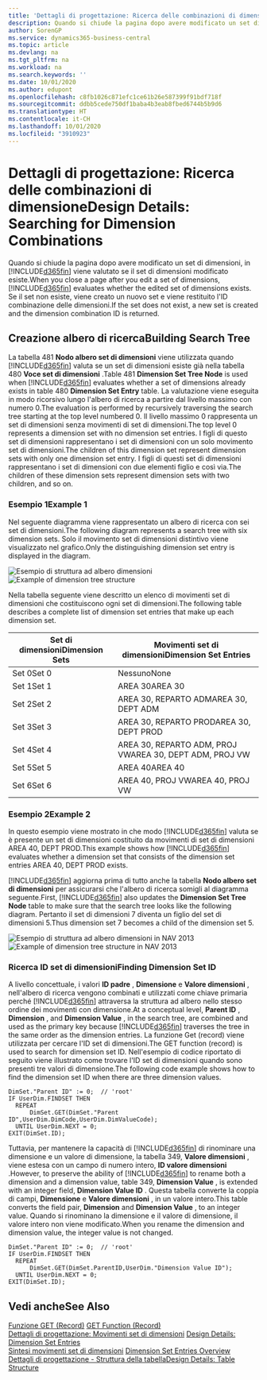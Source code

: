```yaml
---
title: 'Dettagli di progettazione: Ricerca delle combinazioni di dimensione | Microsoft Docs'
description: Quando si chiude la pagina dopo avere modificato un set di dimensioni, in Business Central viene valutato se il set di dimensioni modificato esiste. Se il set non esiste, viene creato un nuovo set e viene restituito l'ID combinazione delle dimensioni.
author: SorenGP
ms.service: dynamics365-business-central
ms.topic: article
ms.devlang: na
ms.tgt_pltfrm: na
ms.workload: na
ms.search.keywords: ''
ms.date: 10/01/2020
ms.author: edupont
ms.openlocfilehash: c8fb1026c871efc1ce61b26e587399f91bdf718f
ms.sourcegitcommit: ddbb5cede750df1baba4b3eab8fbed6744b5b9d6
ms.translationtype: HT
ms.contentlocale: it-CH
ms.lasthandoff: 10/01/2020
ms.locfileid: "3910923"
---
```

# <a name="design-details-searching-for-dimension-combinations"></a><span data-ttu-id="060ed-104">Dettagli di progettazione: Ricerca delle combinazioni di dimensione</span><span class="sxs-lookup"><span data-stu-id="060ed-104">Design Details: Searching for Dimension Combinations</span></span>
<span data-ttu-id="060ed-105">Quando si chiude la pagina dopo avere modificato un set di dimensioni, in [!INCLUDE[d365fin](includes/d365fin_md.md)] viene valutato se il set di dimensioni modificato esiste.</span><span class="sxs-lookup"><span data-stu-id="060ed-105">When you close a page after you edit a set of dimensions, [!INCLUDE[d365fin](includes/d365fin_md.md)] evaluates whether the edited set of dimensions exists.</span></span> <span data-ttu-id="060ed-106">Se il set non esiste, viene creato un nuovo set e viene restituito l'ID combinazione delle dimensioni.</span><span class="sxs-lookup"><span data-stu-id="060ed-106">If the set does not exist, a new set is created and the dimension combination ID is returned.</span></span>  

## <a name="building-search-tree"></a><span data-ttu-id="060ed-107">Creazione albero di ricerca</span><span class="sxs-lookup"><span data-stu-id="060ed-107">Building Search Tree</span></span>  
 <span data-ttu-id="060ed-108">La tabella 481 **Nodo albero set di dimensioni** viene utilizzata quando [!INCLUDE[d365fin](includes/d365fin_md.md)] valuta se un set di dimensioni esiste già nella tabella 480 **Voce set di dimensioni** .</span><span class="sxs-lookup"><span data-stu-id="060ed-108">Table 481 **Dimension Set Tree Node** is used when [!INCLUDE[d365fin](includes/d365fin_md.md)] evaluates whether a set of dimensions already exists in table 480 **Dimension Set Entry** table.</span></span> <span data-ttu-id="060ed-109">La valutazione viene eseguita in modo ricorsivo lungo l'albero di ricerca a partire dal livello massimo con numero 0.</span><span class="sxs-lookup"><span data-stu-id="060ed-109">The evaluation is performed by recursively traversing the search tree starting at the top level numbered 0.</span></span> <span data-ttu-id="060ed-110">Il livello massimo 0 rappresenta un set di dimensioni senza movimenti di set di dimensioni.</span><span class="sxs-lookup"><span data-stu-id="060ed-110">The top level 0 represents a dimension set with no dimension set entries.</span></span> <span data-ttu-id="060ed-111">I figli di questo set di dimensioni rappresentano i set di dimensioni con un solo movimento set di dimensioni.</span><span class="sxs-lookup"><span data-stu-id="060ed-111">The children of this dimension set represent dimension sets with only one dimension set entry.</span></span> <span data-ttu-id="060ed-112">I figli di questi set di dimensioni rappresentano i set di dimensioni con due elementi figlio e così via.</span><span class="sxs-lookup"><span data-stu-id="060ed-112">The children of these dimension sets represent dimension sets with two children, and so on.</span></span>  

### <a name="example-1"></a><span data-ttu-id="060ed-113">Esempio 1</span><span class="sxs-lookup"><span data-stu-id="060ed-113">Example 1</span></span>  
 <span data-ttu-id="060ed-114">Nel seguente diagramma viene rappresentato un albero di ricerca con sei set di dimensioni.</span><span class="sxs-lookup"><span data-stu-id="060ed-114">The following diagram represents a search tree with six dimension sets.</span></span> <span data-ttu-id="060ed-115">Solo il movimento set di dimensioni distintivo viene visualizzato nel grafico.</span><span class="sxs-lookup"><span data-stu-id="060ed-115">Only the distinguishing dimension set entry is displayed in the diagram.</span></span>  

 <span data-ttu-id="060ed-116">![Esempio di struttura ad albero dimensioni](media/nav2013_dimension_tree.png "Esempio di struttura ad albero dimensioni")</span><span class="sxs-lookup"><span data-stu-id="060ed-116">![Example of dimension tree structure](media/nav2013_dimension_tree.png "Example of dimension tree structure")</span></span>  

 <span data-ttu-id="060ed-117">Nella tabella seguente viene descritto un elenco di movimenti set di dimensioni che costituiscono ogni set di dimensioni.</span><span class="sxs-lookup"><span data-stu-id="060ed-117">The following table describes a complete list of dimension set entries that make up each dimension set.</span></span>  

|<span data-ttu-id="060ed-118">Set di dimensioni</span><span class="sxs-lookup"><span data-stu-id="060ed-118">Dimension Sets</span></span>|<span data-ttu-id="060ed-119">Movimenti set di dimensioni</span><span class="sxs-lookup"><span data-stu-id="060ed-119">Dimension Set Entries</span></span>|  
|--------------------|---------------------------|  
|<span data-ttu-id="060ed-120">Set 0</span><span class="sxs-lookup"><span data-stu-id="060ed-120">Set 0</span></span>|<span data-ttu-id="060ed-121">Nessuno</span><span class="sxs-lookup"><span data-stu-id="060ed-121">None</span></span>|  
|<span data-ttu-id="060ed-122">Set 1</span><span class="sxs-lookup"><span data-stu-id="060ed-122">Set 1</span></span>|<span data-ttu-id="060ed-123">AREA 30</span><span class="sxs-lookup"><span data-stu-id="060ed-123">AREA 30</span></span>|  
|<span data-ttu-id="060ed-124">Set 2</span><span class="sxs-lookup"><span data-stu-id="060ed-124">Set 2</span></span>|<span data-ttu-id="060ed-125">AREA 30, REPARTO ADM</span><span class="sxs-lookup"><span data-stu-id="060ed-125">AREA 30, DEPT ADM</span></span>|  
|<span data-ttu-id="060ed-126">Set 3</span><span class="sxs-lookup"><span data-stu-id="060ed-126">Set 3</span></span>|<span data-ttu-id="060ed-127">AREA 30, REPARTO PROD</span><span class="sxs-lookup"><span data-stu-id="060ed-127">AREA 30, DEPT PROD</span></span>|  
|<span data-ttu-id="060ed-128">Set 4</span><span class="sxs-lookup"><span data-stu-id="060ed-128">Set 4</span></span>|<span data-ttu-id="060ed-129">AREA 30, REPARTO ADM, PROJ VW</span><span class="sxs-lookup"><span data-stu-id="060ed-129">AREA 30, DEPT ADM, PROJ VW</span></span>|  
|<span data-ttu-id="060ed-130">Set 5</span><span class="sxs-lookup"><span data-stu-id="060ed-130">Set 5</span></span>|<span data-ttu-id="060ed-131">AREA 40</span><span class="sxs-lookup"><span data-stu-id="060ed-131">AREA 40</span></span>|  
|<span data-ttu-id="060ed-132">Set 6</span><span class="sxs-lookup"><span data-stu-id="060ed-132">Set 6</span></span>|<span data-ttu-id="060ed-133">AREA 40, PROJ VW</span><span class="sxs-lookup"><span data-stu-id="060ed-133">AREA 40, PROJ VW</span></span>|  

### <a name="example-2"></a><span data-ttu-id="060ed-134">Esempio 2</span><span class="sxs-lookup"><span data-stu-id="060ed-134">Example 2</span></span>  
 <span data-ttu-id="060ed-135">In questo esempio viene mostrato in che modo [!INCLUDE[d365fin](includes/d365fin_md.md)] valuta se è presente un set di dimensioni costituito da movimenti di set di dimensioni AREA 40, DEPT PROD.</span><span class="sxs-lookup"><span data-stu-id="060ed-135">This example shows how [!INCLUDE[d365fin](includes/d365fin_md.md)] evaluates whether a dimension set that consists of the dimension set entries AREA 40, DEPT PROD exists.</span></span>  

 <span data-ttu-id="060ed-136">[!INCLUDE[d365fin](includes/d365fin_md.md)] aggiorna prima di tutto anche la tabella **Nodo albero set di dimensioni** per assicurarsi che l'albero di ricerca somigli al diagramma seguente.</span><span class="sxs-lookup"><span data-stu-id="060ed-136">First, [!INCLUDE[d365fin](includes/d365fin_md.md)] also updates the **Dimension Set Tree Node** table to make sure that the search tree looks like the following diagram.</span></span> <span data-ttu-id="060ed-137">Pertanto il set di dimensioni 7 diventa un figlio del set di dimensioni 5.</span><span class="sxs-lookup"><span data-stu-id="060ed-137">Thus dimension set 7 becomes a child of the dimension set 5.</span></span>  

 <span data-ttu-id="060ed-138">![Esempio di struttura ad albero dimensioni in NAV 2013](media/nav2013_dimension_tree_example2.png "Esempio di struttura ad albero dimensioni in NAV 2013")</span><span class="sxs-lookup"><span data-stu-id="060ed-138">![Example of dimension tree structure in NAV 2013](media/nav2013_dimension_tree_example2.png "Example of dimension tree structure in NAV 2013")</span></span>  

### <a name="finding-dimension-set-id"></a><span data-ttu-id="060ed-139">Ricerca ID set di dimensioni</span><span class="sxs-lookup"><span data-stu-id="060ed-139">Finding Dimension Set ID</span></span>  
 <span data-ttu-id="060ed-140">A livello concettuale, i valori **ID padre** , **Dimensione** e **Valore dimensioni** , nell'albero di ricerca vengono combinati e utilizzati come chiave primaria perché [!INCLUDE[d365fin](includes/d365fin_md.md)] attraversa la struttura ad albero nello stesso ordine dei movimenti con dimensione.</span><span class="sxs-lookup"><span data-stu-id="060ed-140">At a conceptual level, **Parent ID** , **Dimension** , and **Dimension Value** , in the search tree, are combined and used as the primary key because [!INCLUDE[d365fin](includes/d365fin_md.md)] traverses the tree in the same order as the dimension entries.</span></span> <span data-ttu-id="060ed-141">La funzione Get (record) viene utilizzata per cercare l'ID set di dimensioni.</span><span class="sxs-lookup"><span data-stu-id="060ed-141">The GET function (record) is used to search for dimension set ID.</span></span> <span data-ttu-id="060ed-142">Nell'esempio di codice riportato di seguito viene illustrato come trovare l'ID set di dimensioni quando sono presenti tre valori di dimensione.</span><span class="sxs-lookup"><span data-stu-id="060ed-142">The following code example shows how to find the dimension set ID when there are three dimension values.</span></span>  

```  
DimSet."Parent ID" := 0;  // 'root'  
IF UserDim.FINDSET THEN  
  REPEAT  
      DimSet.GET(DimSet."Parent ID",UserDim.DimCode,UserDim.DimValueCode);  
  UNTIL UserDim.NEXT = 0;  
EXIT(DimSet.ID);  

```  

<span data-ttu-id="060ed-143">Tuttavia, per mantenere la capacità di [!INCLUDE[d365fin](includes/d365fin_md.md)] di rinominare una dimensione e un valore di dimensione, la tabella 349, **Valore dimensioni** , viene estesa con un campo di numero intero, **ID valore dimensioni** .</span><span class="sxs-lookup"><span data-stu-id="060ed-143">However, to preserve the ability of [!INCLUDE[d365fin](includes/d365fin_md.md)] to rename both a dimension and a dimension value, table 349, **Dimension Value** , is extended with an integer field, **Dimension Value ID** .</span></span> <span data-ttu-id="060ed-144">Questa tabella converte la coppia di campi, **Dimensione** e **Valore dimensioni** , in un valore intero.</span><span class="sxs-lookup"><span data-stu-id="060ed-144">This table converts the field pair, **Dimension** and **Dimension Value** , to an integer value.</span></span> <span data-ttu-id="060ed-145">Quando si rinominano la dimensione e il valore di dimensione, il valore intero non viene modificato.</span><span class="sxs-lookup"><span data-stu-id="060ed-145">When you rename the dimension and dimension value, the integer value is not changed.</span></span>  

```  
DimSet."Parent ID" := 0;  // 'root'  
IF UserDim.FINDSET THEN  
  REPEAT  
      DimSet.GET(DimSet.ParentID,UserDim."Dimension Value ID");  
  UNTIL UserDim.NEXT = 0;  
EXIT(DimSet.ID);  

```  

## <a name="see-also"></a><span data-ttu-id="060ed-146">Vedi anche</span><span class="sxs-lookup"><span data-stu-id="060ed-146">See Also</span></span>  
 <span data-ttu-id="060ed-147">[Funzione GET (Record)](/dynamics-nav/GET-Function--Record-)  </span><span class="sxs-lookup"><span data-stu-id="060ed-147">[GET Function (Record)](/dynamics-nav/GET-Function--Record-)  </span></span>  
 <span data-ttu-id="060ed-148">[Dettagli di progettazione: Movimenti set di dimensioni](design-details-dimension-set-entries.md) </span><span class="sxs-lookup"><span data-stu-id="060ed-148">[Design Details: Dimension Set Entries](design-details-dimension-set-entries.md) </span></span>  
 <span data-ttu-id="060ed-149">[Sintesi movimenti set di dimensioni](design-details-dimension-set-entries-overview.md) </span><span class="sxs-lookup"><span data-stu-id="060ed-149">[Dimension Set Entries Overview](design-details-dimension-set-entries-overview.md) </span></span>  
 [<span data-ttu-id="060ed-150">Dettagli di progettazione - Struttura della tabella</span><span class="sxs-lookup"><span data-stu-id="060ed-150">Design Details: Table Structure</span></span>](design-details-table-structure.md)   
 
